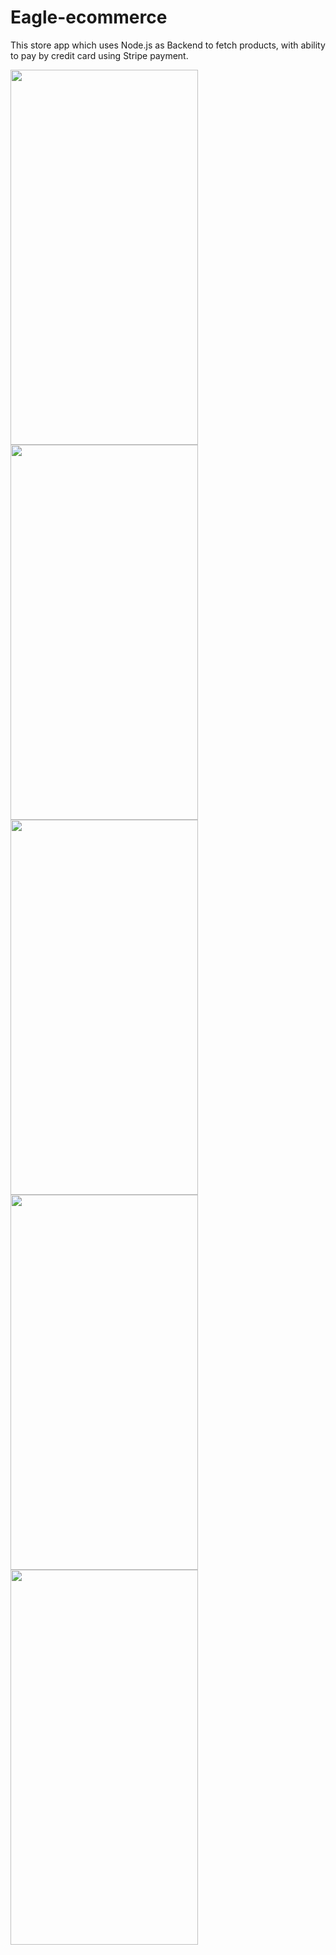 # Eagle-ecommerce
This store app which uses Node.js as Backend to fetch products, with ability to pay by credit card using Stripe payment.

<img src="https://user-images.githubusercontent.com/69890404/147201173-b71493c7-5d06-4fdd-a1f3-1a22d186cf81.png" width="300" height="600" /> 
<img src="https://user-images.githubusercontent.com/69890404/147201220-e6767e29-5c63-42e1-bf60-2e32d0136705.png" width="300" height="600" /> 
<img src="https://user-images.githubusercontent.com/69890404/147201545-4ef2917d-37cc-4f68-8cbe-2bdda5b0fcd8.png" width="300" height="600" /> 
<img src="https://user-images.githubusercontent.com/69890404/147201618-4eb8c22f-23c1-4a8a-bed5-38c1df00b07c.png" width="300" height="600" /> 
<img src="https://user-images.githubusercontent.com/69890404/147201818-e685985a-50e8-4c77-8850-cc671356d6ee.png" width="300" height="600" /> 

